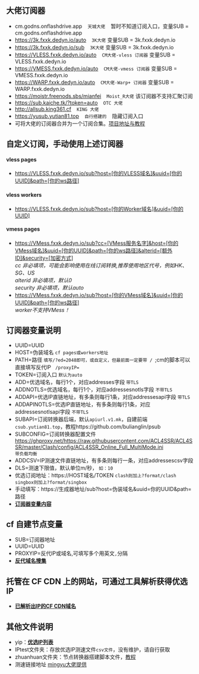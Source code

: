 ## 大佬订阅器  
- cm.godns.onflashdrive.app  &ensp;  `天城大佬` &ensp;  暂时不知道订阅入口，变量SUB = cm.godns.onflashdrive.app
- https://3k.fxxk.dedyn.io/auto  &ensp;  `3K大佬`  变量SUB = 3k.fxxk.dedyn.io
- https://3k.fxxk.dedyn.io/sub  &ensp;  `3K大佬`  变量SUB = 3k.fxxk.dedyn.io
- https://VLESS.fxxk.dedyn.io/auto  &ensp;  `CM大佬-vless 订阅器`  变量SUB = VLESS.fxxk.dedyn.io
- https://VMESS.fxxk.dedyn.io/auto  &ensp;  `CM大佬-vmess 订阅器`  变量SUB = VMESS.fxxk.dedyn.io
- https://WARP.fxxk.dedyn.io/auto  &ensp;  `CM大佬-Warp+ 订阅器`  变量SUB = WARP.fxxk.dedyn.io
- https://moistr.freenods.sbs/mianfei  &ensp;  `Moist_R大佬`  该订阅器不支持汇聚订阅
- https://sub.kaiche.tk/?token=auto  &ensp;  `OTC 大佬`
- http://allsub.king361.cf  &ensp;  `KING 大佬`  
- https://yusub.yutian81.top    &ensp;  `自行搭建的`  &ensp;  隐藏订阅入口
- 可将大佬的订阅器合并为一个订阅合集。[项目地址与教程](https://github.com/cmliu/CF-Workers-SUB)
## 自定义订阅，手动使用上述订阅器
#### vless pages
- https://VLESS.fxxk.dedyn.io/sub?host=[你的VLESS域名]&uuid=[你的UUID]&path=[你的ws路径]
#### vless workers
- https://VLESS.fxxk.dedyn.io/sub?host=[你的Worker域名]&uuid=[你的UUID]
#### vmess pages
- https://VMess.fxxk.dedyn.io/sub?cc=[VMess服务名字]&host=[你的VMess域名]&uuid=[你的UUID]&path=[你的ws路径]&alterid=[额外ID]&security=[加密方式]  
*cc 非必填项，可能会影响使用在线订阅转换,推荐使用地区代号，例如HK、SG、US*  
*alterid 非必填项，默认0*  
*security 非必填项，默认auto*  
- https://VMess.fxxk.dedyn.io/sub?host=[你的VMess域名]&uuid=[你的UUID]&path=[你的ws路径]  
*worker不支持VMess！*
## 订阅器变量说明
- UUID=UUID  
- HOST=伪装域名  `cf pages或workers地址`  
- PATH=路径  `填写/?ed=2048即可，或自定义，但最前面一定要带 / `;cm的脚本可以直接填写反代IP &nbsp; `/proxyIP=`
- TOKEN=订阅入口  `默认为auto`  
- ADD=优选域名，每行1个，对应addresses字段  `带TLS`  
- ADDNOTLS=优选域名，每行1个，对应addressesnotls字段  `不带TLS`  
- ADDAPI=优选IP直链地址，有多条则每行1条，对应addressesapi字段  `带TLS`
- ADDAPINOTLS=优选IP直链地址，有多条则每行1条，对应addressesnotlsapi字段  `不带TLS`  
- SUBAPI=订阅转换器后端，默认`apiurl.v1.mk`，自建前端`csub.yutian81.top`，教程https://github.com/bulianglin/psub   
- SUBCONFIG=订阅转换器配置文件  
https://ghproxy.net/https://raw.githubusercontent.com/ACL4SSR/ACL4SSR/master/Clash/config/ACL4SSR_Online_Full_MultiMode.ini  
`带负载均衡`  
- ADDCSV=IP测速文件直链地址，有多条则每行一条，对应addressescsv字段  
- DLS=测速下限值，默认单位m/秒， `如：10`
- 优选订阅地址：https://HOST域名/TOKEN `clash则加上?format/clash` &ensp; `singbox则加上?format/singbox`  
- 手动填写：https://生成器地址/sub?host=伪装域名&uuid=你的UUID&path=路径
- **[订阅器变量内容](https://github.com/yutian81/freefq/blob/main/bianliang.md)**
## cf 自建节点变量
- SUB=订阅器地址  
- UUID=UUID  
- PROXYIP=反代IP或域名,可填写多个用英文`,`分隔
- **[反代域名搜集](https://github.com/yutian81/freefq/blob/main/PROXYIP.md)**
## 托管在 CF CDN 上的网站，可通过工具解析获得优选IP
- **[已解析出IP的CF CDN域名](https://github.com/yutian81/freefq/blob/main/souji/cf-domain.md)**
## 其他文件说明
- yip：**[优选IP列表](https://github.com/yutian81/freefq/blob/main/yip)**
- IPtest文件夹：存放优选IP测速文件`csv文件`，没有维护，请自行获取
- zhuanhuan文件夹：节点转换器搭建脚本文件，[教程](https://github.com/yutian81/freefq/blob/main/zhuanhuan/README.md)
- 测速链接地址 [mingyu大佬提供](https://github.com/yutian81/freefq/blob/main/IPtest/README.md)
